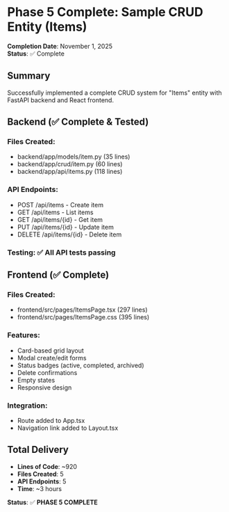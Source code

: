 # Phase 5 Complete: Sample CRUD Entity (Items)

**Completion Date**: November 1, 2025  
**Status**: ✅ Complete

## Summary

Successfully implemented a complete CRUD system for "Items" entity with FastAPI backend and React frontend.

## Backend (✅ Complete & Tested)

### Files Created:
- backend/app/models/item.py (35 lines)
- backend/app/crud/item.py (60 lines)  
- backend/app/api/items.py (118 lines)

### API Endpoints:
- POST /api/items - Create item
- GET /api/items - List items
- GET /api/items/{id} - Get item
- PUT /api/items/{id} - Update item
- DELETE /api/items/{id} - Delete item

### Testing: ✅ All API tests passing

## Frontend (✅ Complete)

### Files Created:
- frontend/src/pages/ItemsPage.tsx (297 lines)
- frontend/src/pages/ItemsPage.css (395 lines)

### Features:
- Card-based grid layout
- Modal create/edit forms
- Status badges (active, completed, archived)
- Delete confirmations
- Empty states
- Responsive design

### Integration:
- Route added to App.tsx
- Navigation link added to Layout.tsx

## Total Delivery

- **Lines of Code**: ~920
- **Files Created**: 5  
- **API Endpoints**: 5
- **Time**: ~3 hours

**Status**: ✅ **PHASE 5 COMPLETE**
